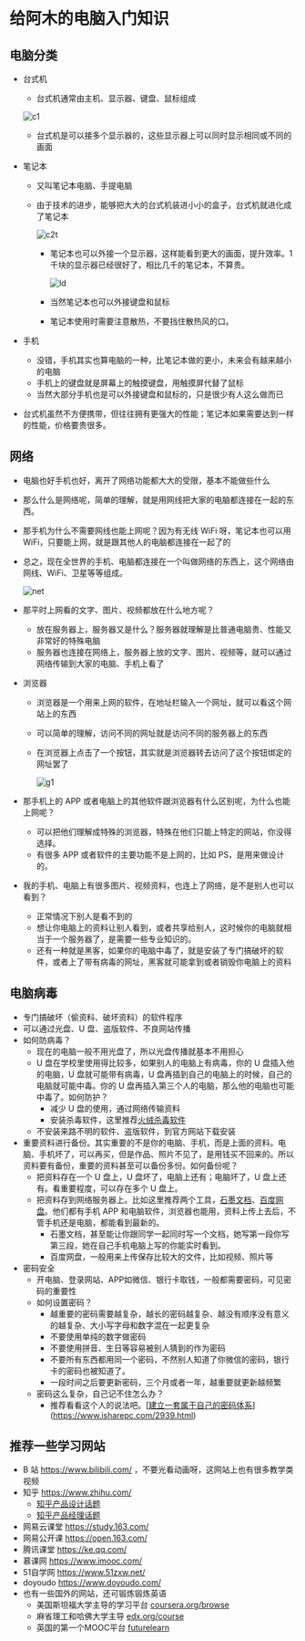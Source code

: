 ﻿# 给阿木的电脑入门知识

## 电脑分类

- 台式机

  - 台式机通常由主机、显示器、键盘、鼠标组成

  ![c1](images/c1.png)

  - 台式机是可以接多个显示器的，这些显示器上可以同时显示相同或不同的画面

- 笔记本

  - 又叫笔记本电脑、手提电脑

  - 由于技术的进步，能够把大大的台式机装进小小的盒子，台式机就进化成了笔记本

    ![c2t](images/c2t.png)

    - 笔记本也可以外接一个显示器，这样能看到更大的画面，提升效率。1 千块的显示器已经很好了，相比几千的笔记本，不算贵。

      ![ld](images/ld.png)

    - 当然笔记本也可以外接键盘和鼠标

    - 笔记本使用时需要注意散热，不要挡住散热风的口。

- 手机

  - 没错，手机其实也算电脑的一种，比笔记本做的更小，未来会有越来越小的电脑
  - 手机上的键盘就是屏幕上的触摸键盘，用触摸屏代替了鼠标
  - 当然大部分手机也是可以外接键盘和鼠标的，只是很少有人这么做而已

- 台式机虽然不方便携带，但往往拥有更强大的性能；笔记本如果需要达到一样的性能，价格要贵很多。

## 网络

- 电脑也好手机也好，离开了网络功能都大大的受限，基本不能做些什么

- 那么什么是网络呢，简单的理解，就是用网线把大家的电脑都连接在一起的东西。

- 那手机为什么不需要网线也能上网呢？因为有无线 WiFi 呀，笔记本也可以用 WiFi，只要能上网，就是跟其他人的电脑都连接在一起了的

- 总之，现在全世界的手机、电脑都连接在一个叫做网络的东西上，这个网络由网线、WiFi、卫星等等组成。

  ![net](images/net.jpg)

- 那平时上网看的文字、图片、视频都放在什么地方呢？

  - 放在服务器上，服务器又是什么？服务器就理解是比普通电脑贵、性能又非常好的特殊电脑
  - 服务器也连接在网络上，服务器上放的文字、图片、视频等，就可以通过网络传输到大家的电脑、手机上看了

- 浏览器

  - 浏览器是一个用来上网的软件，在地址栏输入一个网址，就可以看这个网站上的东西

  - 可以简单的理解，访问不同的网址就是访问不同的服务器上的东西

  - 在浏览器上点击了一个按钮，其实就是浏览器转去访问了这个按钮绑定的网址罢了

    ![g1](images/g1.png)

- 那手机上的 APP 或者电脑上的其他软件跟浏览器有什么区别呢，为什么也能上网呢？
  - 可以把他们理解成特殊的浏览器，特殊在他们只能上特定的网站，你没得选择。
  - 有很多 APP 或者软件的主要功能不是上网的，比如 PS，是用来做设计的。

- 我的手机、电脑上有很多图片、视频资料，也连上了网络，是不是别人也可以看到？
  - 正常情况下别人是看不到的
  - 想让你电脑上的资料让别人看到，或者共享给别人，这时候你的电脑就相当于一个服务器了，是需要一些专业知识的。
  - 还有一种就是黑客，如果你的电脑中毒了，就是安装了专门搞破坏的软件，或者上了带有病毒的网址，黑客就可能拿到或者销毁你电脑上的资料

## 电脑病毒

- 专门搞破坏（偷资料、破坏资料）的软件程序
- 可以通过光盘、U 盘、盗版软件、不良网站传播
- 如何防病毒？
  - 现在的电脑一般不用光盘了，所以光盘传播就基本不用担心
  - U 盘在学校里使用得比较多，如果别人的电脑上有病毒，你的 U 盘插入他的电脑，U 盘就可能带有病毒，U 盘再插到自己的电脑上的时候，自己的电脑就可能中毒。你的 U 盘再插入第三个人的电脑，那么他的电脑也可能中毒了。如何防护？
    - 减少 U 盘的使用，通过网络传输资料
    - 安装杀毒软件，这里推荐[火绒杀毒软件](https://www.huorong.cn/prod.html)
  - 不安装来路不明的软件、盗版软件，到官方网站下载安装
- 重要资料进行备份。其实重要的不是你的电脑、手机，而是上面的资料。电脑、手机坏了，可以再买，但是作品、照片不见了，是用钱买不回来的。所以资料要有备份，重要的资料甚至可以备份多份。如何备份呢？
  - 把资料存在一个 U 盘上，U 盘坏了，电脑上还有；电脑坏了，U 盘上还有。看重要程度，可以存在多个 U 盘上。
  - 把资料存到网络服务器上。比如这里推荐两个工具，[石墨文档](https://shimo.im/pricing/personal)、[百度网盘](https://pan.baidu.com/)。他们都有手机 APP 和电脑软件，浏览器也能用，资料上传上去后，不管手机还是电脑，都能看到最新的。
    - 石墨文档，甚至能让你跟同学一起同时写一个文档，她写第一段你写第三段，她在自己手机电脑上写的你能实时看到。
    - 百度网盘，一般用来上传保存比较大的文件，比如视频、照片等
- 密码安全
  - 开电脑、登录网站、APP如微信、银行卡取钱，一般都需要密码，可见密码的重要性
  - 如何设置密码？
    - 越重要的密码需要越复杂，越长的密码越复杂、越没有顺序没有意义的越复杂、大小写字母和数字混在一起更复杂
    - 不要使用单纯的数字做密码
    - 不要使用拼音、生日等容易被别人猜到的作为密码
    - 不要所有东西都用同一个密码，不然别人知道了你微信的密码，银行卡的密码也被知道了。
    - 一段时间之后要更新密码，三个月或者一年，越重要就更新越频繁
  - 密码这么复杂，自己记不住怎么办？
    - 推荐看看这个人的说法吧。[[建立一套属于自己的密码体系](https://www.isharepc.com/2939.html)](https://www.isharepc.com/2939.html)

## 推荐一些学习网站

- B 站 https://www.bilibili.com/ ，不要光看动画呀，这网站上也有很多教学类视频
- 知乎 https://www.zhihu.com/
  - [知乎产品设计话题](https://www.zhihu.com/search?type=content&q=产品设计)
  - [知乎产品经理话题](https://www.zhihu.com/search?type=content&q=产品经理)
- 网易云课堂 https://study.163.com/
- 网易公开课 https://open.163.com/
- 腾讯课堂 https://ke.qq.com/
- 慕课网 https://www.imooc.com/
- 51自学网 https://www.51zxw.net/
- doyoudo https://www.doyoudo.com/
- 也有一些国外的网站，还可锻炼锻炼英语
  - 美国斯坦福大学主导的学习平台 [coursera.org/browse](https://www.coursera.org/browse)
  - 麻省理工和哈佛大学主导 [edx.org/course](https://www.edx.org/course)
  - 英国的第一个MOOC平台 [futurelearn](https://www.futurelearn.com/)